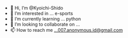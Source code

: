 - 👋 Hi, I’m @Kyoichi-Shido
- 👀 I’m interested in ... e-sports 
- 🌱 I’m currently learning ... python
- 💞️ I’m looking to collaborate on ... 
- 📫 How to reach me ...007.anonymous.id@gmail.com

<!---
Kyoichi-Shido/Kyoichi-Shido is a ✨ special ✨ repository because its `README.md` (this file) appears on your GitHub profile.
You can click the Preview link to take a look at your changes.
--->

